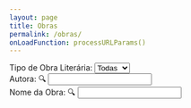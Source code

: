 ```yaml
---
layout: page
title: Obras
permalink: /obras/
onLoadFunction: processURLParams()
---
```

<script>
var obras = [];
{% for pagina in site.pages %}
{% if pagina.dir == "/obras/"%}
{% if pagina.name != "obras.markdown"%}
obras[{{ forloop.index0 }}] = {titulo:"{{ pagina.nomelivro }}", autora:"{{ pagina.nomeautora }}", ano:"{{ pagina.anolancamento }}", escola:"{{ pagina.layout }}", imagem:"{{ pagina.imagemcapa }}", link:"{{ pagina.nomelivro | slugify: "latin"}}", dest:"{{ pagina.link || default: 'https://www.youtube.com/watch?v=dQw4w9WgXcQ' }}", destname:"{{ pagina.fontelivro | default: "YouTube" }}", quote:"{{ pagina.quote  | default: "Lorem ipsum dolor sit amet." }}"};
{% endif %}
{% endif %}
{% endfor %}

var obrasMesmo = [];
var obrasDeVerdade = [];

function processURLParams()
{
  var url = window.location.href;
  if(url.includes("?"))
  {
    var params = url.substring(url.indexOf("?")+1).split("&");
    for(i in params)
    {
      setParam(params[i]);
    }
  }
  autora();
}

function setParam(param)
{
  var values = param.split("=")
  if(values.length = 2)
  {
    try
    {
      document.getElementById(values[0]).value = values[1].replace(/\+/g, " ").replace(/(%20)/g, " "); 
    }
    catch(err)
    {
      
    }
  }
}

function autora()
{
	obrasMesmo = [];
	var autoraBar = document.getElementById("nomeautora");
	var autoraVal = autoraBar.value;
    	for(i in obras)
    	{
		var novaAutora = string_to_slug_mod(obras[i].autora);
    		if(novaAutora.includes(string_to_slug_mod(autoraVal)))
        	{
        		obrasMesmo[obrasMesmo.length] = obras[i];
        	}
    	}
	search();
}

function search()
{
	obrasDeVerdade = [];
	var searchBar = document.getElementById("termo");
	var termo = searchBar.value;
    	for(i in obrasMesmo)
    	{
		var novoTitulo = string_to_slug_mod(obrasMesmo[i].titulo);
    		if(novoTitulo.includes(string_to_slug_mod(termo)))
        	{
        		obrasDeVerdade[obrasDeVerdade.length] = obrasMesmo[i];
        	}
    	}
	escolaLit();
}

function escolaLit() {
  var escolaOptions = document.getElementById("filtros");
  var escola = escolaOptions.options[escolaOptions.selectedIndex].text;
  document.getElementById("demo").innerHTML = "";
  
  for (i in obrasDeVerdade)
  {
    if(escola != "Todas" && obrasDeVerdade[i].escola != escola.toLowerCase()) continue;
    alert(`Escola: "${escola.toLowerCase()}"`)
    switch(escola.toLowerCase())
    {
      case "prosa":
        document.getElementById("demo").innerHTML += 
        '<div class="bookpreview">\n'+
        '<div class="row">\n'+
        '<div class="columncapatwo">\n<img src=' + obrasDeVerdade[i].imagem + '>\n</div>\n'+
        '<div class="columntwo">\n'+
        '<tag style="font-weight:900;font-size:36px">' + obrasDeVerdade[i].titulo + '</tag>\n<br>\n' +
        '<tag style="color:#505050;font-size:25px"><i><b>' + obrasDeVerdade[i].autora + '</b> - ' + obrasDeVerdade[i].ano + '</i></tag>\n<br><br>\n' +
        '<button class="button" onclick=\'window.open("{{ site.url }}obras/' + obrasDeVerdade[i].link + '", "_self")\'>Conferir Obra</button>\n'+
        '</div>\n</div>\n</div>\n<br>\n';
        break;
      case "poesia":
        document.getElementById("demo").innerHTML += 
        '<div class="bookpreview">\n'+
        '<tag style="font-weight:900;font-size:36px">' + obrasDeVerdade[i].titulo + '</tag>\n<br>\n' +
        '<tag style="color:#505050;font-size:25px"><i><b>' + obrasDeVerdade[i].autora + '</b> - ' + obrasDeVerdade[i].ano + '</i></tag>\n<br>\n' +
        '<div class="quote" style="font-weight:400">\n<i>\n<tag style="font-size: 200%">&#x201c</tag><br>\n' +
        '<div class="center">' + obrasDeVerdade[i].quote + '</div><br>\n<div style="font-size: 200%" class="right"> &#x201d <br>\n' +
        '<p style="font-size: 50%"><tag style="font-weight:750">{{ page.nomelivro | default: "Nome da Obra" }}</tag>, ' + obrasDeVerdade[i].autora + '.</p></div></i></div>' +
        '<button class="button" onclick=\'window.open("' + obrasDeVerdade[i].dest + '", "_self")\'>Acesse via ' + obrasDeVerdade[i].destname + '!</button>\n'+
        '\n</div>\n<br>\n';
        break;
    }
  }
}

function string_to_slug_mod (str) {
    str = str.replace(/^\s+|\s+$/g, ''); // trim
    str = str.toLowerCase();
    // remove accents, swap ñ for n, etc
    var from = "ãàáäâèéëêìíïîòóöôùúüûñç·/_,:;õ";
    var to   = "aaaaaeeeeiiiioooouuuunc      o";
    for (var i=0, l=from.length ; i<l ; i++) {
        str = str.replace(new RegExp(from.charAt(i), 'g'), to.charAt(i));
    }
    str = str.replace(/[^a-z0-9 -]/g, '') // remove invalid chars
        .replace(/\s+/g, ' ') // collapse whitespace and replace by spacebar
        .replace(/ +/g, ' '); // collapse spaces
	return str;
}
</script>
<form>
Tipo de Obra Literária:
<select id="filtros" onload="escolaLit()" onchange="autora()">
  <option>Todas</option>
  <option>Prosa</option>
  <option>Poesia</option>
  <!-- <option>Pré-Modernismo</option> -->
  <!-- <option>Modernismo</option> -->
  <!-- <option></option> -->
</select> <br>
Autora: 🔍
<input type="text" id="nomeautora" value="" oninput="autora()"><br>
Nome da Obra: 🔍
<input type="text" id="termo" value="" oninput="autora()"><br>
</form>
<p id="demo"></p>
